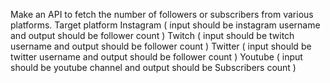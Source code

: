 Make an API to fetch the number of followers or subscribers from various platforms.
Target platform
Instagram ( input should be instagram username and output should be follower count )
Twitch ( input should be twitch username and output should be follower count )
Twitter ( input should be twitter username and output should be follower count )
Youtube ( input should be youtube channel and output should be Subscribers count )
